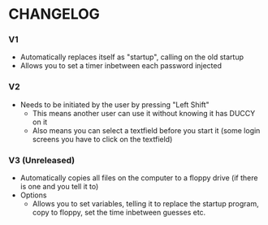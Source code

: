 # CHANGELOG

### V1
- Automatically replaces itself as "startup", calling on the old startup
- Allows you to set a timer inbetween each password injected

### V2
- Needs to be initiated by the user by pressing "Left Shift"
  - This means another user can use it without knowing it has DUCCY on it
  - Also means you can select a textfield before you start it (some login screens you have to click on the textfield)

### V3 (Unreleased)
- Automatically copies all files on the computer to a floppy drive (if there is one and you tell it to)
- Options
  - Allows you to set variables, telling it to replace the startup program, copy to floppy, set the time inbetween guesses etc.
